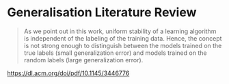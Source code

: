 # Generalisation Literature Review

> As we point out in this work, uniform stability of a learning algorithm is independent of the labeling of the training data. Hence, the concept is not strong enough to distinguish between the models trained on the true labels (small generalization error) and models trained on the random labels (large generalization error).

https://dl.acm.org/doi/pdf/10.1145/3446776

